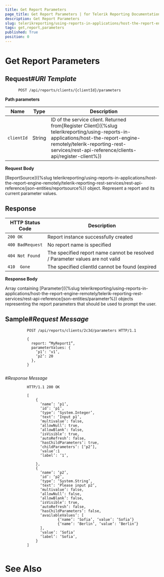 ```yaml
---
title: Get Report Parameters
page_title: Get Report Parameters | for Telerik Reporting Documentation
description: Get Report Parameters
slug: telerikreporting/using-reports-in-applications/host-the-report-engine-remotely/telerik-reporting-rest-services/rest-api-reference/report-parameters-api/get-report-parameters
tags: get,report,parameters
published: True
position: 0
---
```


# Get Report Parameters



## Request#_URI Template_

	
          POST /api/reports/clients/{clientId}/parameters
        



__Path parameters__


| Name | Type | Description |
| ------ | ------ | ------ |
|`clientId`|String|ID of the service client. Returned from[Register Client]({%slug telerikreporting/using-reports-in-applications/host-the-report-engine-remotely/telerik-reporting-rest-services/rest-api-reference/clients-api/register-client%})|




__Request Body__

[ReportSource]({%slug telerikreporting/using-reports-in-applications/host-the-report-engine-remotely/telerik-reporting-rest-services/rest-api-reference/json-entities/reportsource%}) object. Represent a report and its current parameter values.
        

## Response


| HTTP Status Code | Description |
| ------ | ------ |
|`200 OK`|Report instance successfully created|
|`400 BadRequest`|No report name is specified|
|`404 Not Found`|The specified report name cannot be resolved / Parameter values are not valid|
|`410  Gone`|The specified clientId cannot be found (expired|




__Response Body__

Array containing [Parameter]({%slug telerikreporting/using-reports-in-applications/host-the-report-engine-remotely/telerik-reporting-rest-services/rest-api-reference/json-entities/parameter%}) objects representing the report parameters that should be used to prompt the user.
        

## Sample#_Request Message_

	
````none
          POST /api/reports/clients/2c3d/parameters HTTP/1.1

          {
            report: “MyReport1”,
            parameterValues: {
	          ‘p1’: ‘v1’,
	          ‘p2’: 20
            },
          }
          
````

#_Response Message_

	
````none
          HTTP/1.1 200 OK

          [
              { 
                ‘name’: ‘p1’,
                ‘id’: ‘p1’,
                ‘type’: ‘System.Integer’,
                ‘text’: ‘Input p1’,
                ‘multivalue’: false,
                ‘allowNull’: true,
                ‘allowBlank’: false,
                ‘isVisible’: true,
                ‘autoRefresh’: false,
                ‘hasChildParameters’: true,
                ‘childParameters’: [‘p2’],
                ‘value’:1
                ‘label’: ‘1’,

              },
              { 
                ‘name’: ‘p2’,
                ‘id’: ‘p2’,
                ‘type’: ‘System.String’,
                ‘text’: ‘Please input p2’,
                ‘multivalue’: false,
                ‘allowNull’: false,
                ‘allowBlank’: false,
                ‘isVisible’: true,
                ‘autoRefresh’: false,
                ‘hasChildParameters’: false,
                ‘availableValues’: [ 
                        {‘name’: ‘Sofia’, ‘value’: ‘Sofia’}
                        {‘name’: ‘Berlin’, ‘value’: ‘Berlin’}
                ],
                ‘value’: ‘Sofia’
                ‘label’: ‘Sofia’,
              }
          ]
          
````



# See Also
